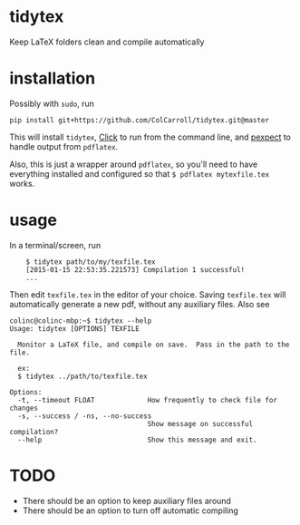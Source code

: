 # tidytex
Keep LaTeX folders clean and compile automatically

# installation
Possibly with `sudo`, run
```
pip install git+https://github.com/ColCarroll/tidytex.git@master
```
This will install `tidytex`, [Click](http://click.pocoo.org/3/) to run from the command line, and [pexpect](http://pexpect.readthedocs.org/en/latest/) to handle output from `pdflatex`.

Also, this is just a wrapper around `pdflatex`, so you'll need to have everything installed and configured so that `$ pdflatex mytexfile.tex` works.

# usage

In a terminal/screen, run
```
    $ tidytex path/to/my/texfile.tex
    [2015-01-15 22:53:35.221573] Compilation 1 successful!
    ...
```
Then edit `texfile.tex` in the editor of your choice.  Saving `texfile.tex` will automatically generate a new pdf, without any auxiliary files.  Also see
```
colinc@colinc-mbp:~$ tidytex --help
Usage: tidytex [OPTIONS] TEXFILE

  Monitor a LaTeX file, and compile on save.  Pass in the path to the file.

  ex:
  $ tidytex ../path/to/texfile.tex

Options:
  -t, --timeout FLOAT             How frequently to check file for changes
  -s, --success / -ns, --no-success
                                  Show message on successful compilation?
  --help                          Show this message and exit.
```

# TODO
* There should be an option to keep auxiliary files around
* There should be an option to turn off automatic compiling
